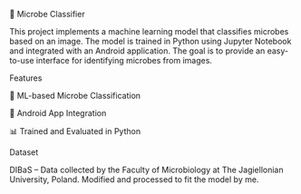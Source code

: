🦠 Microbe Classifier

This project implements a machine learning model that classifies microbes based on an image. 
The model is trained in Python using Jupyter Notebook and integrated with an Android application.
The goal is to provide an easy-to-use interface for identifying microbes from images.

Features

🧠 ML-based Microbe Classification

🤖 Android App Integration

📊 Trained and Evaluated in Python

Dataset

DIBaS – Data collected by the Faculty of Microbiology at The Jagiellonian University, Poland.
Modified and processed to fit the model by me.
